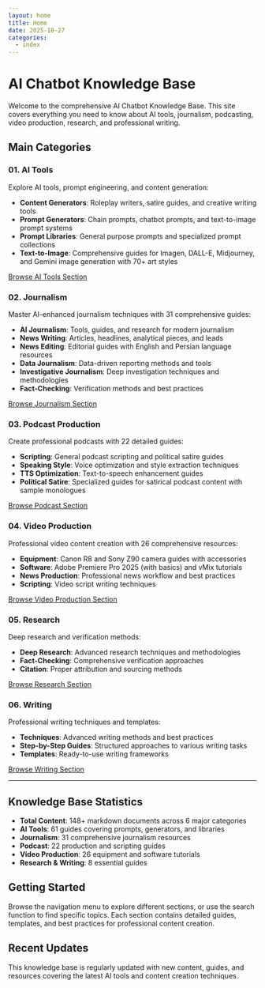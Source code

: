 ```yaml
---
layout: home
title: Home
date: 2025-10-27
categories:
  - index
---
```


# AI Chatbot Knowledge Base

Welcome to the comprehensive AI Chatbot Knowledge Base. This site covers everything you need to know about AI tools, journalism, podcasting, video production, research, and professional writing.

## Main Categories

### 01. AI Tools
Explore AI tools, prompt engineering, and content generation:
- **Content Generators**: Roleplay writers, satire guides, and creative writing tools
- **Prompt Generators**: Chain prompts, chatbot prompts, and text-to-image prompt systems
- **Prompt Libraries**: General purpose prompts and specialized prompt collections
- **Text-to-Image**: Comprehensive guides for Imagen, DALL-E, Midjourney, and Gemini image generation with 70+ art styles

[Browse AI Tools Section](/VP-KB-v3/Content/01-ai-tools/)

### 02. Journalism
Master AI-enhanced journalism techniques with 31 comprehensive guides:
- **AI Journalism**: Tools, guides, and research for modern journalism
- **News Writing**: Articles, headlines, analytical pieces, and leads
- **News Editing**: Editorial guides with English and Persian language resources
- **Data Journalism**: Data-driven reporting methods and tools
- **Investigative Journalism**: Deep investigation techniques and methodologies
- **Fact-Checking**: Verification methods and best practices

[Browse Journalism Section](/VP-KB-v3/Content/02-journalism/)

### 03. Podcast Production
Create professional podcasts with 22 detailed guides:
- **Scripting**: General podcast scripting and political satire guides
- **Speaking Style**: Voice optimization and style extraction techniques
- **TTS Optimization**: Text-to-speech enhancement guides
- **Political Satire**: Specialized guides for satirical podcast content with sample monologues

[Browse Podcast Section](/VP-KB-v3/Content/03-podcast/)

### 04. Video Production
Professional video content creation with 26 comprehensive resources:
- **Equipment**: Canon R8 and Sony Z90 camera guides with accessories
- **Software**: Adobe Premiere Pro 2025 (with basics) and vMix tutorials
- **News Production**: Professional news workflow and best practices
- **Scripting**: Video script writing techniques

[Browse Video Production Section](/VP-KB-v3/Content/04-video-production/)

### 05. Research
Deep research and verification methods:
- **Deep Research**: Advanced research techniques and methodologies
- **Fact-Checking**: Comprehensive verification approaches
- **Citation**: Proper attribution and sourcing methods

[Browse Research Section](/VP-KB-v3/Content/05-research/)

### 06. Writing
Professional writing techniques and templates:
- **Techniques**: Advanced writing methods and best practices
- **Step-by-Step Guides**: Structured approaches to various writing tasks
- **Templates**: Ready-to-use writing frameworks

[Browse Writing Section](/VP-KB-v3/Content/06-writing/)

---

## Knowledge Base Statistics

- **Total Content**: 148+ markdown documents across 6 major categories
- **AI Tools**: 61 guides covering prompts, generators, and libraries
- **Journalism**: 31 comprehensive journalism resources
- **Podcast**: 22 production and scripting guides
- **Video Production**: 26 equipment and software tutorials
- **Research & Writing**: 8 essential guides

## Getting Started

Browse the navigation menu to explore different sections, or use the search function to find specific topics. Each section contains detailed guides, templates, and best practices for professional content creation.

## Recent Updates

This knowledge base is regularly updated with new content, guides, and resources covering the latest AI tools and content creation techniques.
